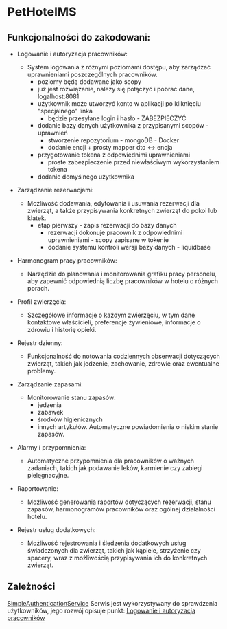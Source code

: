 # PetHotelMS

## Funkcjonalności do zakodowani:
* Logowanie i autoryzacja pracowników:
  - System logowania z różnymi poziomami dostępu, aby zarządzać uprawnieniami poszczególnych pracowników.
    - poziomy będą dodawane jako scopy
    - już jest rozwiązanie, należy się połączyć i pobrać dane, logalhost:8081
    - użytkownik może utworzyć konto w aplikacji po kliknięciu "specjalnego" linka
      - będzie przesyłane login i hasło - ZABEZPIECZYĆ
    - dodanie bazy danych użytkownika z przypisanymi scopów - uprawnień
      - stworzenie repozytorium - mongoDB - Docker
      - dodanie encji + prosty mapper dto <-> encja
    - przygotowanie tokena z odpowiednimi uprawnieniami
      - proste zabezpieczenie przed niewłaściwym wykorzystaniem tokena
    - dodanie domyślnego użytkownika 
* Zarządzanie rezerwacjami:
  - Możliwość dodawania, edytowania i usuwania rezerwacji dla zwierząt, a także przypisywania konkretnych zwierząt do pokoi lub klatek.
    - etap pierwszy - zapis rezerwacji do bazy danych
      - rezerwacji dokonuje pracownik z odpowiednimi uprawnieniami - scopy zapisane w tokenie
      - dodanie systemu kontroli wersji bazy danych - liquidbase

* Harmonogram pracy pracowników:
  - Narzędzie do planowania i monitorowania grafiku pracy personelu, aby zapewnić odpowiednią liczbę pracowników w hotelu o różnych porach.

* Profil zwierzęcia:
  - Szczegółowe informacje o każdym zwierzęciu, w tym dane kontaktowe właścicieli, preferencje żywieniowe, informacje o zdrowiu i historię opieki.

* Rejestr dzienny:
  - Funkcjonalność do notowania codziennych obserwacji dotyczących zwierząt, takich jak jedzenie, zachowanie, zdrowie oraz ewentualne problemy.

* Zarządzanie zapasami:
  - Monitorowanie stanu zapasów:
    - jedzenia
    - zabawek
    - środków higienicznych
    - innych artykułów.
  Automatyczne powiadomienia o niskim stanie zapasów.

* Alarmy i przypomnienia:
  - Automatyczne przypomnienia dla pracowników o ważnych zadaniach, takich jak podawanie leków, karmienie czy zabiegi pielęgnacyjne.

* Raportowanie:
  - Możliwość generowania raportów dotyczących rezerwacji, stanu zapasów, harmonogramów pracowników oraz ogólnej działalności hotelu.

* Rejestr usług dodatkowych:
  - Możliwość rejestrowania i śledzenia dodatkowych usług świadczonych dla zwierząt, takich jak kąpiele, strzyżenie czy spacery, wraz z możliwością przypisywania ich do konkretnych zwierząt.


## Zależności
[SimpleAuthenticationService](https://github.com/dicedev-pl/SimplyAuthorizationMicroservice) 
Serwis jest wykorzystywany do sprawdzenia użytkowników, jego rozwój opisuje punkt:
[Logowanie i autoryzacja pracowników](https://github.com/dicedev-pl/PetHotelMS/blob/master/README.md#L4)